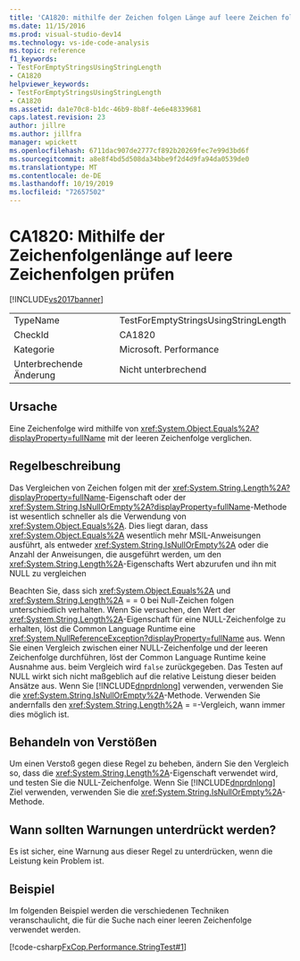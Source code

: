 ```yaml
---
title: 'CA1820: mithilfe der Zeichen folgen Länge auf leere Zeichen folgen testen Microsoft-Dokumentation'
ms.date: 11/15/2016
ms.prod: visual-studio-dev14
ms.technology: vs-ide-code-analysis
ms.topic: reference
f1_keywords:
- TestForEmptyStringsUsingStringLength
- CA1820
helpviewer_keywords:
- TestForEmptyStringsUsingStringLength
- CA1820
ms.assetid: da1e70c8-b1dc-46b9-8b8f-4e6e48339681
caps.latest.revision: 23
author: jillre
ms.author: jillfra
manager: wpickett
ms.openlocfilehash: 6711dac907de2777cf892b20269fec7e99d3bd6f
ms.sourcegitcommit: a8e8f4bd5d508da34bbe9f2d4d9fa94da0539de0
ms.translationtype: MT
ms.contentlocale: de-DE
ms.lasthandoff: 10/19/2019
ms.locfileid: "72657502"
---
```

# <a name="ca1820-test-for-empty-strings-using-string-length"></a>CA1820: Mithilfe der Zeichenfolgenlänge auf leere Zeichenfolgen prüfen
[!INCLUDE[vs2017banner](../includes/vs2017banner.md)]

|||
|-|-|
|TypeName|TestForEmptyStringsUsingStringLength|
|CheckId|CA1820|
|Kategorie|Microsoft. Performance|
|Unterbrechende Änderung|Nicht unterbrechend|

## <a name="cause"></a>Ursache
 Eine Zeichenfolge wird mithilfe von <xref:System.Object.Equals%2A?displayProperty=fullName> mit der leeren Zeichenfolge verglichen.

## <a name="rule-description"></a>Regelbeschreibung
 Das Vergleichen von Zeichen folgen mit der <xref:System.String.Length%2A?displayProperty=fullName>-Eigenschaft oder der <xref:System.String.IsNullOrEmpty%2A?displayProperty=fullName>-Methode ist wesentlich schneller als die Verwendung von <xref:System.Object.Equals%2A>. Dies liegt daran, dass <xref:System.Object.Equals%2A> wesentlich mehr MSIL-Anweisungen ausführt, als entweder <xref:System.String.IsNullOrEmpty%2A> oder die Anzahl der Anweisungen, die ausgeführt werden, um den <xref:System.String.Length%2A>-Eigenschafts Wert abzurufen und ihn mit NULL zu vergleichen

 Beachten Sie, dass sich <xref:System.Object.Equals%2A> und <xref:System.String.Length%2A> = = 0 bei Null-Zeichen folgen unterschiedlich verhalten. Wenn Sie versuchen, den Wert der <xref:System.String.Length%2A>-Eigenschaft für eine NULL-Zeichenfolge zu erhalten, löst die Common Language Runtime eine <xref:System.NullReferenceException?displayProperty=fullName> aus. Wenn Sie einen Vergleich zwischen einer NULL-Zeichenfolge und der leeren Zeichenfolge durchführen, löst der Common Language Runtime keine Ausnahme aus. beim Vergleich wird `false` zurückgegeben. Das Testen auf NULL wirkt sich nicht maßgeblich auf die relative Leistung dieser beiden Ansätze aus. Wenn Sie [!INCLUDE[dnprdnlong](../includes/dnprdnlong-md.md)] verwenden, verwenden Sie die <xref:System.String.IsNullOrEmpty%2A>-Methode. Verwenden Sie andernfalls den <xref:System.String.Length%2A> = =-Vergleich, wann immer dies möglich ist.

## <a name="how-to-fix-violations"></a>Behandeln von Verstößen
 Um einen Verstoß gegen diese Regel zu beheben, ändern Sie den Vergleich so, dass die <xref:System.String.Length%2A>-Eigenschaft verwendet wird, und testen Sie die NULL-Zeichenfolge. Wenn Sie [!INCLUDE[dnprdnlong](../includes/dnprdnlong-md.md)] Ziel verwenden, verwenden Sie die <xref:System.String.IsNullOrEmpty%2A>-Methode.

## <a name="when-to-suppress-warnings"></a>Wann sollten Warnungen unterdrückt werden?
 Es ist sicher, eine Warnung aus dieser Regel zu unterdrücken, wenn die Leistung kein Problem ist.

## <a name="example"></a>Beispiel
 Im folgenden Beispiel werden die verschiedenen Techniken veranschaulicht, die für die Suche nach einer leeren Zeichenfolge verwendet werden.

 [!code-csharp[FxCop.Performance.StringTest#1](../snippets/csharp/VS_Snippets_CodeAnalysis/FxCop.Performance.StringTest/cs/FxCop.Performance.StringTest.cs#1)]
